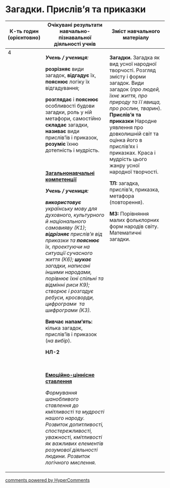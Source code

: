 <div id="hypercomments_widget" class="js-hypercomments-widget invisible"></div>

# Загадки. Прислів’я та приказки

<table>
  <tr>
    <td width="10%" align="center"><b>К-ть годин (орієнтовно)</b></td>
    <td width="45%" align="center"><b>Очікувані результати навчально-пізнавальної діяльності учнів</b></td>
    <td width="45%" align="center"><b>Зміст навчального матеріалу</b></td>
  </tr>
<tbody>
  <tr>
<td width="10%" style="vertical-align:top !important;">4</td>
    <td width="45%" style="vertical-align:top !important;">
<p><strong><em>Учень / учениця:</em></strong></p>
<p><strong>розрізняє</strong> види загадок, <strong>відгадує</strong> їх, <strong>пояснює</strong> логіку їх відгадування;</p>
<p><strong>розглядає</strong> і<strong> пояснює</strong> особливості будови загадки, роль у ній метафори, самостійно <strong>складає</strong> загадки, <strong>називає</strong> види прислів&rsquo;їв і приказок, <strong>розуміє</strong> їхню дотепність і мудрість.</p>
<p>&nbsp;</p>
<p><strong><u>Загальнонавчальні компетенції</u></strong></p>
<p><strong><em>Учень / учениця: </em></strong></p>
<p><strong><em>використовує</em></strong><em> українську мову для духовного, культурного й національного самовияву (К1)</em>; <strong><em>відрізняє </em></strong><em>прислів&rsquo;я від приказки та <strong>пояснює </strong>їх, проектуючи на ситуації сучасного життя (К6); <strong>шукає</strong> загадки, написані іншими народами, порівнює їхні спільні та відмінні риси К9); створює і розгадує ребуси, кросворди, цифрограми&nbsp; та шифрограми (К3).</em></p>
<p><strong>Вивчає напам&rsquo;ять: </strong>кілька загадок, прислів&rsquo;їв і приказок (<em>на вибір</em>).</p>
<p><strong>НЛ-2</strong></p>
<p>&nbsp;</p>
<p><strong><u>Емоційно-ціннісне ставлення</u></strong></p>
<p><em>Формування шанобливого ставлення до кмітливості та мудрості нашого народу. Розвиток допитливості, спостережливості, уважності, кмітливості як важливих елементів розумової діяльності людини. Розвиток логічного мислення.</em></p>
</td>
    <td width="45%" style="vertical-align:top !important;">
<p><strong>Загадки. </strong>Загадка як вид усної народної творчості. Розгляд змісту і форми загадок. Види загадок (<em>про людей, їхнє життя, про природу та її явища, про рослин, тварин</em>). <strong>Прислів&rsquo;я та </strong><strong>приказки </strong>Народне уявлення про довколишній світ та оцінка його в прислів&rsquo;ях і приказках. Краса і мудрість цього жанру усної народної творчості.</p>
<p><strong>ТЛ:</strong> загадка, прислів&rsquo;я, приказка, метафора (повторення).</p>
<p><strong>МЗ: </strong>Порівняння малих фольклорних форм народів світу. Математичні загадки.</p>
  </tr>
</tbody>
</table>

<div class="js-hypercomments-container">
<a href="http://hypercomments.com" class="hc-link" title="comments widget">comments powered by HyperComments</a>
</div>